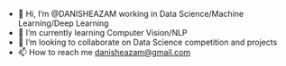 - 👋 Hi, I’m @DANISHEAZAM working in Data Science/Machine Learning/Deep Learning
- 🌱 I’m currently learning Computer Vision/NLP
- 💞️ I’m looking to collaborate on Data Science competition and projects
- 📫 How to reach me danisheazam@gmail.com

<!---
DANISHEAZAM/DANISHEAZAM is a ✨ special ✨ repository because its `README.md` (this file) appears on your GitHub profile.
You can click the Preview link to take a look at your changes.
--->
